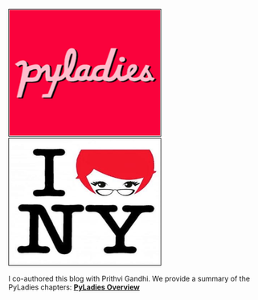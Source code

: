 


<p float="left">
  <img src="../assets/images/pyladies1.png" width="300" height="250"  style="padding:1px;border:thin solid black;"/>
  <img src="../assets/images/pyladies2.jpeg"  width="300" height="250"  style="padding:1px;border:thin solid black;"/> 
</p>
<p>
</p>

I co-authored this blog with Prithvi Gandhi.  We provide a summary of the PyLadies chapters:  **[PyLadies Overview](https://prith13.github.io/posts/2018/11/pyladies-overview/)**

